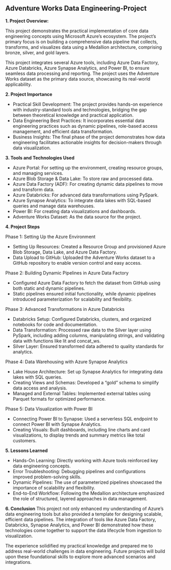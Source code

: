 ## Adventure Works Data Engineering-Project
**1. Project Overview:**

This project demonstrates the practical implementation of core data engineering concepts using Microsoft Azure’s ecosystem. The project’s primary focus is on building a comprehensive data pipeline that collects, transforms, and visualizes data using a Medallion architecture, comprising bronze, silver, and gold layers.

This project integrates several Azure tools, including Azure Data Factory, Azure Databricks, Azure Synapse Analytics, and Power BI, to ensure seamless data processing and reporting. The project uses the Adventure Works dataset as the primary data source, showcasing its real-world applicability.

**2. Project Importance**
- Practical Skill Development: The project provides hands-on experience with industry-standard tools and technologies, bridging the gap between theoretical knowledge and practical application.
- Data Engineering Best Practices: It incorporates essential data engineering practices such as dynamic pipelines, role-based access management, and efficient data transformation.
- Business Insights: The final phase of the project demonstrates how data engineering facilitates actionable insights for decision-makers through data visualization.

**3. Tools and Technologies Used**
- Azure Portal: For setting up the environment, creating resource groups, and managing services.
- Azure Blob Storage & Data Lake: To store raw and processed data.
- Azure Data Factory (ADF): For creating dynamic data pipelines to move and transform data.
- Azure Databricks: For advanced data transformations using PySpark.
- Azure Synapse Analytics: To integrate data lakes with SQL-based queries and manage data warehouses.
- Power BI: For creating data visualizations and dashboards.
- Adventure Works Dataset: As the data source for the project.

**4. Project Steps**

Phase 1: Setting Up the Azure Environment
- Setting Up Resources: Created a Resource Group and provisioned Azure Blob Storage, Data Lake, and Azure Data Factory.
- Data Upload to GitHub: Uploaded the Adventure Works dataset to a GitHub repository to enable version control and easy access.
  
Phase 2: Building Dynamic Pipelines in Azure Data Factory
- Configured Azure Data Factory to fetch the dataset from GitHub using both static and dynamic pipelines.
- Static pipelines ensured initial functionality, while dynamic pipelines introduced parameterization for scalability and flexibility.
  
Phase 3: Advanced Transformations in Azure Databricks
- Databricks Setup: Configured Databricks, clusters, and organized notebooks for code and documentation.
- Data Transformation: Processed raw data to the Silver layer using PySpark, including adding columns, manipulating strings, and validating data with functions like lit and concat_ws.
- Silver Layer: Ensured transformed data adhered to quality standards for analytics.
  
Phase 4: Data Warehousing with Azure Synapse Analytics
- Lake House Architecture: Set up Synapse Analytics for integrating data lakes with SQL queries.
- Creating Views and Schemas: Developed a “gold” schema to simplify data access and analysis.
- Managed and External Tables: Implemented external tables using Parquet formats for optimized performance.
  
Phase 5: Data Visualization with Power BI
- Connecting Power BI to Synapse: Used a serverless SQL endpoint to connect Power BI with Synapse Analytics.
- Creating Visuals: Built dashboards, including line charts and card visualizations, to display trends and summary metrics like total customers.
  
**5. Lessons Learned**
- Hands-On Learning: Directly working with Azure tools reinforced key data engineering concepts.
- Error Troubleshooting: Debugging pipelines and configurations improved problem-solving skills.
- Dynamic Pipelines: The use of parameterized pipelines showcased the importance of scalability and flexibility.
- End-to-End Workflow: Following the Medallion architecture emphasized the role of structured, layered approaches in data management.
  
**6. Conclusion**
This project not only enhanced my understanding of Azure’s data engineering tools but also provided a template for designing scalable, efficient data pipelines. The integration of tools like Azure Data Factory, Databricks, Synapse Analytics, and Power BI demonstrated how these technologies come together to support the data lifecycle from ingestion to visualization.

The experience solidified my practical knowledge and prepared me to address real-world challenges in data engineering. Future projects will build upon these foundational skills to explore more advanced scenarios and integrations.

